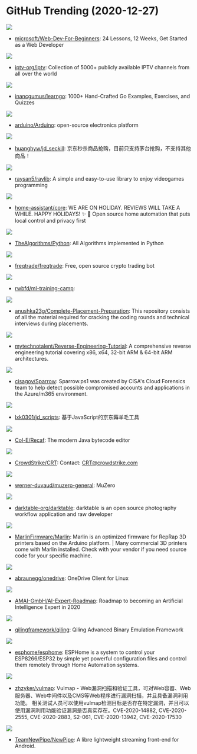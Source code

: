 # GitHub Trending (2020-12-27)

![](https://img.shields.io/badge/JavaScript-New%201-green?style=flat-square&logo=appveyor)
- [microsoft/Web-Dev-For-Beginners](https://github.com/microsoft/Web-Dev-For-Beginners): 24 Lessons, 12 Weeks, Get Started as a Web Developer

![](https://img.shields.io/badge/JavaScript-New%20293-green?style=flat-square&logo=appveyor)
- [iptv-org/iptv](https://github.com/iptv-org/iptv): Collection of 5000+ publicly available IPTV channels from all over the world

![](https://img.shields.io/badge/Go-New%20256-green?style=flat-square&logo=appveyor)
- [inancgumus/learngo](https://github.com/inancgumus/learngo): 1000+ Hand-Crafted Go Examples, Exercises, and Quizzes

![](https://img.shields.io/badge/Java-New%207-green?style=flat-square&logo=appveyor)
- [arduino/Arduino](https://github.com/arduino/Arduino): open-source electronics platform

![](https://img.shields.io/badge/Python-New%2079-green?style=flat-square&logo=appveyor)
- [huanghyw/jd_seckill](https://github.com/huanghyw/jd_seckill): 京东秒杀商品抢购，目前只支持茅台抢购，不支持其他商品！

![](https://img.shields.io/badge/C-New%2026-green?style=flat-square&logo=appveyor)
- [raysan5/raylib](https://github.com/raysan5/raylib): A simple and easy-to-use library to enjoy videogames programming

![](https://img.shields.io/badge/Python-New%2021-green?style=flat-square&logo=appveyor)
- [home-assistant/core](https://github.com/home-assistant/core): WE ARE ON HOLIDAY. REVIEWS WILL TAKE A WHILE. HAPPY HOLIDAYS! ✨ 🏡 Open source home automation that puts local control and privacy first

![](https://img.shields.io/badge/Python-New%20335-green?style=flat-square&logo=appveyor)
- [TheAlgorithms/Python](https://github.com/TheAlgorithms/Python): All Algorithms implemented in Python

![](https://img.shields.io/badge/Python-New%2012-green?style=flat-square&logo=appveyor)
- [freqtrade/freqtrade](https://github.com/freqtrade/freqtrade): Free, open source crypto trading bot

![](https://img.shields.io/badge/Jupyter%20Notebook-New%2016-green?style=flat-square&logo=appveyor)
- [rwbfd/ml-training-camp](https://github.com/rwbfd/ml-training-camp): 

![](https://img.shields.io/badge/none-New%20107-green?style=flat-square&logo=appveyor)
- [anushka23g/Complete-Placement-Preparation](https://github.com/anushka23g/Complete-Placement-Preparation): This repository consists of all the material required for cracking the coding rounds and technical interviews during placements.

![](https://img.shields.io/badge/C%2B%2B-New%20145-green?style=flat-square&logo=appveyor)
- [mytechnotalent/Reverse-Engineering-Tutorial](https://github.com/mytechnotalent/Reverse-Engineering-Tutorial): A comprehensive reverse engineering tutorial covering x86, x64, 32-bit ARM & 64-bit ARM architectures.

![](https://img.shields.io/badge/PowerShell-New%20122-green?style=flat-square&logo=appveyor)
- [cisagov/Sparrow](https://github.com/cisagov/Sparrow): Sparrow.ps1 was created by CISA's Cloud Forensics team to help detect possible compromised accounts and applications in the Azure/m365 environment.

![](https://img.shields.io/badge/none-New%20104-green?style=flat-square&logo=appveyor)
- [lxk0301/jd_scripts](https://github.com/lxk0301/jd_scripts): 基于JavaScript的京东薅羊毛工具

![](https://img.shields.io/badge/Java-New%20121-green?style=flat-square&logo=appveyor)
- [Col-E/Recaf](https://github.com/Col-E/Recaf): The modern Java bytecode editor

![](https://img.shields.io/badge/PowerShell-New%2048-green?style=flat-square&logo=appveyor)
- [CrowdStrike/CRT](https://github.com/CrowdStrike/CRT): Contact: CRT@crowdstrike.com

![](https://img.shields.io/badge/Python-New%20119-green?style=flat-square&logo=appveyor)
- [werner-duvaud/muzero-general](https://github.com/werner-duvaud/muzero-general): MuZero

![](https://img.shields.io/badge/C-New%2092-green?style=flat-square&logo=appveyor)
- [darktable-org/darktable](https://github.com/darktable-org/darktable): darktable is an open source photography workflow application and raw developer

![](https://img.shields.io/badge/C%2B%2B-New%209-green?style=flat-square&logo=appveyor)
- [MarlinFirmware/Marlin](https://github.com/MarlinFirmware/Marlin): Marlin is an optimized firmware for RepRap 3D printers based on the Arduino platform. | Many commercial 3D printers come with Marlin installed. Check with your vendor if you need source code for your specific machine.

![](https://img.shields.io/badge/D-New%208-green?style=flat-square&logo=appveyor)
- [abraunegg/onedrive](https://github.com/abraunegg/onedrive): OneDrive Client for Linux

![](https://img.shields.io/badge/JavaScript-New%2039-green?style=flat-square&logo=appveyor)
- [AMAI-GmbH/AI-Expert-Roadmap](https://github.com/AMAI-GmbH/AI-Expert-Roadmap): Roadmap to becoming an Artificial Intelligence Expert in 2020

![](https://img.shields.io/badge/Python-New%2032-green?style=flat-square&logo=appveyor)
- [qilingframework/qiling](https://github.com/qilingframework/qiling): Qiling Advanced Binary Emulation Framework

![](https://img.shields.io/badge/C%2B%2B-New%2010-green?style=flat-square&logo=appveyor)
- [esphome/esphome](https://github.com/esphome/esphome): ESPHome is a system to control your ESP8266/ESP32 by simple yet powerful configuration files and control them remotely through Home Automation systems.

![](https://img.shields.io/badge/Python-New%2022-green?style=flat-square&logo=appveyor)
- [zhzyker/vulmap](https://github.com/zhzyker/vulmap): Vulmap - Web漏洞扫描和验证工具，可对Web容器、Web服务器、Web中间件以及CMS等Web程序进行漏洞扫描，并且具备漏洞利用功能。 相关测试人员可以使用vulmap检测目标是否存在特定漏洞，并且可以使用漏洞利用功能验证漏洞是否真实存在。CVE-2020-14882, CVE-2020-2555, CVE-2020-2883, S2-061, CVE-2020-13942, CVE-2020-17530

![](https://img.shields.io/badge/Java-New%2017-green?style=flat-square&logo=appveyor)
- [TeamNewPipe/NewPipe](https://github.com/TeamNewPipe/NewPipe): A libre lightweight streaming front-end for Android.

